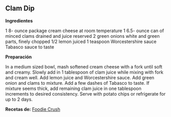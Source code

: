 ## Clam Dip

**Ingredientes**

1 8- ounce package cream cheese at room temperature
1 6.5- ounce can of minced clams drained and juice reserved
2 green onions white and green parts, finely chopped
1/2 lemon juiced
1 teaspoon Worcestershire sauce
Tabasco sauce to taste

**Preparación**

In a medium sized bowl, mash softened cream cheese with a fork until soft and creamy. Slowly add in 1 tablespoon of clam juice while mixing with fork and cream well. Add lemon juice and Worcestershire sauce.
Add green onion and clams to mixture. Add a few dashes of Tabasco to taste. If mixture seems thick, add remaining clam juice in one tablespoon increments to desired consistency. Serve with potato chips or refrigerate for up to 2 days.

**Recetas de:** [Foodie Crush](https://www.foodiecrush.com/best-clam-dip-recipe/)
